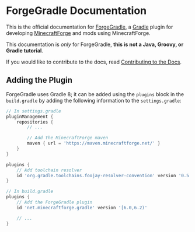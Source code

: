 ForgeGradle Documentation
=========================

This is the official documentation for [ForgeGradle], a [Gradle] plugin for developing [MinecraftForge] and mods using MinecraftForge.

This documentation is _only_ for ForgeGradle, **this is not a Java, Groovy, or Gradle tutorial**.

If you would like to contribute to the docs, read [Contributing to the Docs][contributing].

Adding the Plugin
-----------------

ForgeGradle uses Gradle 8; it can be added using the `plugins` block in the `build.gradle` by adding the following information to the `settings.gradle`:

```gradle
// In settings.gradle
pluginManagement {
    repositories {
        // ...

        // Add the MinecraftForge maven
        maven { url = 'https://maven.minecraftforge.net/' }
    }
}

plugins {
    // Add toolchain resolver
    id 'org.gradle.toolchains.foojay-resolver-convention' version '0.5.0'
}
```

```gradle
// In build.gradle
plugins {
    // Add the ForgeGradle plugin
    id 'net.minecraftforge.gradle' version '[6.0,6.2)'

    // ...
}
```

[ForgeGradle]: https://github.com/MinecraftForge/ForgeGradle
[Gradle]: https://gradle.org/
[MinecraftForge]: https://github.com/MinecraftForge/MinecraftForge
[contributing]: ./contributing.md
